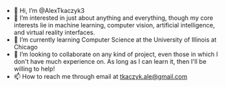 - 👋 Hi, I’m @AlexTkaczyk3
- 👀 I’m interested in just about anything and everything, though my core interests lie in machine learning, computer vision, artificial intelligence, and virtual reality interfaces.
- 🌱 I’m currently learning Computer Science at the University of Illinois at Chicago
- 💞️ I’m looking to collaborate on any kind of project, even those in which I don't have much experience on. As long as I can learn it, then I'll be willing to help!
- 📫 How to reach me through email at tkaczyk.ale@gmail.com

<!---
AlexTkaczyk3/AlexTkaczyk3 is a ✨ special ✨ repository because its `README.md` (this file) appears on your GitHub profile.
You can click the Preview link to take a look at your changes.
--->
